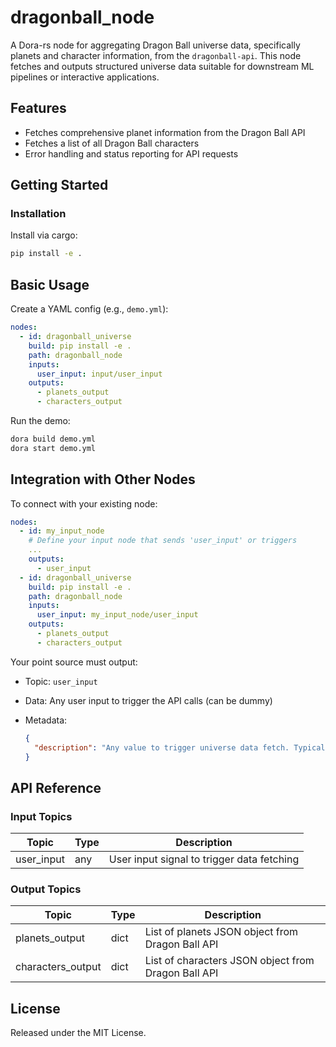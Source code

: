 # dragonball_node

A Dora-rs node for aggregating Dragon Ball universe data, specifically planets and character information, from the `dragonball-api`. This node fetches and outputs structured universe data suitable for downstream ML pipelines or interactive applications.

## Features
- Fetches comprehensive planet information from the Dragon Ball API
- Fetches a list of all Dragon Ball characters
- Error handling and status reporting for API requests

## Getting Started

### Installation
Install via cargo:
```bash
pip install -e .
```

## Basic Usage

Create a YAML config (e.g., `demo.yml`):

```yaml
nodes:
  - id: dragonball_universe
    build: pip install -e .
    path: dragonball_node
    inputs:
      user_input: input/user_input
    outputs:
      - planets_output
      - characters_output
```

Run the demo:

```bash
dora build demo.yml
dora start demo.yml
```


## Integration with Other Nodes

To connect with your existing node:

```yaml
nodes:
  - id: my_input_node
    # Define your input node that sends 'user_input' or triggers
    ...
    outputs:
      - user_input
  - id: dragonball_universe
    build: pip install -e .
    path: dragonball_node
    inputs:
      user_input: my_input_node/user_input
    outputs:
      - planets_output
      - characters_output
```

Your point source must output:

* Topic: `user_input`
* Data: Any user input to trigger the API calls (can be dummy)
* Metadata:

  ```json
  {
    "description": "Any value to trigger universe data fetch. Typically a string or None."
  }
  ```

## API Reference

### Input Topics

| Topic      | Type   | Description                                |
| ---------- | ------ | ------------------------------------------ |
| user_input | any    | User input signal to trigger data fetching |

### Output Topics

| Topic            | Type   | Description                                                    |
| ---------------- | ------ | -------------------------------------------------------------- |
| planets_output   | dict   | List of planets JSON object from Dragon Ball API                |
| characters_output| dict   | List of characters JSON object from Dragon Ball API             |


## License

Released under the MIT License.
